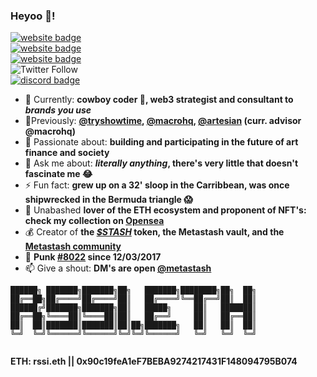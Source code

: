 ### Heyoo 👋!

<!--[![discord badge](https://img.shields.io/badge/Metastash-5866f2?style=flat&logo=discord&logoColor=white)](https://discord.gg/NpUGsCS6q6)
[![twitter badge](https://img.shields.io/badge/@metastash-blue?style=flat&logo=twitter)](https://twitter.com/metastash)
[![website badge](https://img.shields.io/github/last-commit/CorradoRossi/metastash)](https://rssi.dev)
[![dribbble badge](https://img.shields.io/badge/@corradorossi-pink?style=flat&logo=dribbble)](https://dribbble.com/corradorossi)
[![twitter badge](https://img.shields.io/twitter/follow/metastash?label=Metastash)](https://twitter.com/metastash)-->
[![website badge](https://img.shields.io/badge/linktree-3bdf9b?style=flat&logo=linktree&logoColor=ffffff)](https://linktr.ee/rssi)
<br/>
[![website badge](https://img.shields.io/badge/rssi.dev-5c5e9c?style=flat&logo=rstudio&logoColor=ffffff)](https://rssi.dev)
<br/>
[![website badge](https://img.shields.io/badge/metastash.xyz-cd284c?style=flat&logo=spreadshirt&logoColor=ffffff)](https://metastash.xyz)
<br/>
![Twitter Follow](https://img.shields.io/twitter/follow/metastash?label=Metastash&color=1da1f1&labelColor=1da1f1&logo=twitter&logoColor=ffffff&style=flat)
<br>
[![discord badge](https://img.shields.io/discord/829372121557762098?color=5866f2&labelColor=5866f2&logo=discord&logoColor=ffffff&label=Metastash)](https://discord.gg/NpUGsCS6q6)

- 🔭 Currently: **cowboy coder 🤠, web3 strategist and consultant to *brands you use***
- 🌱Previously: **[@tryshowtime](https://tryshowtime.com), [@macrohq](https://macro.io), [@artesian](https://artesianbuilds.com) (curr. advisor @macrohq)**
- 🤔 Passionate about: **building and participating in the future of art finance and society**
- 💬 Ask me about: ***literally anything*, there's very little that doesn't fascinate me 😂**
- ⚡ Fun fact: **grew up on a 32' sloop in the Carribbean, was once shipwrecked in the Bermuda triangle 😱**
- 🎨 Unabashed **lover of the ETH ecosystem and proponent of NFT's: check my collection on [Opensea](https://opensea.io/rssi)**
- 💰 Creator of **the [*$STASH*](https://etherscan.io/token/0xd3a3ca33c1aafeffa5c3be0d821210dba2c058d3) token, the Metastash vault, and the [Metastash community](https://discord.gg/NpUGsCS6q6)**
- 🤘 **Punk [#8022](https://www.larvalabs.com/cryptopunks/accountInfo?account=0x90c19fea1ef7beba9274217431f148094795b074) since 12/03/2017**
- 📫 Give a shout: **DM's are open [@metastash](https://twitter.com/metastash)**

```
██████╗ ███████╗███████╗██╗   ███████╗████████╗██╗  ██╗
██╔══██╗██╔════╝██╔════╝██║   ██╔════╝╚══██╔══╝██║  ██║
██████╔╝███████╗███████╗██║   █████╗     ██║   ███████║
██╔══██╗╚════██║╚════██║██║   ██╔══╝     ██║   ██╔══██║
██║  ██║███████║███████║██║██╗███████╗   ██║   ██║  ██║
╚═╝  ╚═╝╚══════╝╚══════╝╚═╝╚═╝╚══════╝   ╚═╝   ╚═╝  ╚═╝
                                                         
```
**ETH: rssi.eth || 0x90c19feA1eF7BEBA9274217431F148094795B074**
